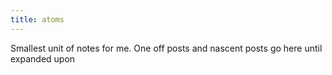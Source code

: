 ```yaml
---
title: atoms
---
```

Smallest unit of notes for me. One off posts and nascent posts go here until expanded upon